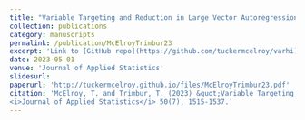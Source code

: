 ```yaml
---
title: "Variable Targeting and Reduction in Large Vector Autoregressions with Applications to Workforce Indicators"
collection: publications
category: manuscripts
permalink: /publication/McElroyTrimbur23
excerpt: 'Link to [GitHub repo](https://github.com/tuckermcelroy/varhi)'
date: 2023-05-01
venue: 'Journal of Applied Statistics'
slidesurl: 
paperurl: 'http://tuckermcelroy.github.io/files/McElroyTrimbur23.pdf'
citation: 'McElroy, T. and Trimbur, T. (2023) &quot;Variable Targeting and Reduction in Large Vector Autoregressions with Applications to Workforce Indicators.&quot; 
<i>Journal of Applied Statistics</i> 50(7), 1515-1537.'
---
```

